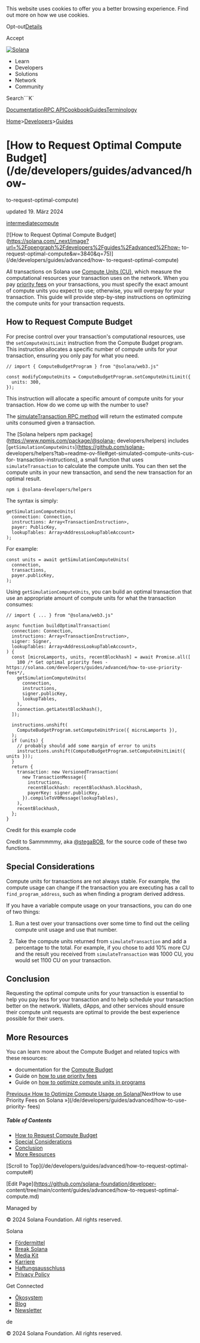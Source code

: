This website uses cookies to offer you a better browsing experience. Find out
more on how we use cookies.

Opt-out[Details](/de/privacy-policy#collection-of-information)

Accept

[![Solana](/_next/static/media/logotype-dark.f79d530d.svg)](/de)

  * Learn
  * Developers
  * Solutions
  * Network
  * Community

Search```K`

[Documentation](/de/docs)[RPC
API](/de/docs/rpc)[Cookbook](/de/developers/cookbook)[Guides](/de/developers/guides)[Terminology](/de/docs/terminology)

[Home](/de)>[Developers](/de/developers)>[Guides](/de/developers/guides)

# [How to Request Optimal Compute Budget](/de/developers/guides/advanced/how-
to-request-optimal-compute)

updated 19\. März 2024

[intermediate](/de/developers/guides?difficulty=intermediate)[compute](/de/developers/guides?tags=compute)

[![How to Request Optimal Compute
Budget](https://solana.com/_next/image?url=%2Fopengraph%2Fdevelopers%2Fguides%2Fadvanced%2Fhow-
to-request-optimal-compute&w=3840&q=75)](/de/developers/guides/advanced/how-
to-request-optimal-compute)

All transactions on Solana use [Compute Units
(CU)](/de/docs/terminology#compute-units), which measure the computational
resources your transaction uses on the network. When you pay [priority
fees](/de/developers/guides/advanced/how-to-use-priority-fees) on your
transactions, you must specify the exact amount of compute units you expect to
use; otherwise, you will overpay for your transaction. This guide will provide
step-by-step instructions on optimizing the compute units for your transaction
requests.

## How to Request Compute Budget #

For precise control over your transaction's computational resources, use the
`setComputeUnitLimit` instruction from the Compute Budget program. This
instruction allocates a specific number of compute units for your transaction,
ensuring you only pay for what you need.

    
    
    // import { ComputeBudgetProgram } from "@solana/web3.js"
     
    const modifyComputeUnits = ComputeBudgetProgram.setComputeUnitLimit({
      units: 300,
    });

This instruction will allocate a specific amount of compute units for your
transaction. How do we come up with the number to use?

The [simulateTransaction RPC method](/de/docs/rpc/http/simulatetransaction)
will return the estimated compute units consumed given a transaction.

The [Solana helpers npm package](https://www.npmjs.com/package/@solana-
developers/helpers) includes
[`getSimulationComputeUnits`](https://github.com/solana-
developers/helpers?tab=readme-ov-file#get-simulated-compute-units-cus-for-
transaction-instructions), a small function that uses `simulateTransaction` to
calculate the compute units. You can then set the compute units in your new
transaction, and send the new transaction for an optimal result.

    
    
    npm i @solana-developers/helpers

The syntax is simply:

    
    
    getSimulationComputeUnits(
      connection: Connection,
      instructions: Array<TransactionInstruction>,
      payer: PublicKey,
      lookupTables: Array<AddressLookupTableAccount>
    );

For example:

    
    
    const units = await getSimulationComputeUnits(
      connection,
      transactions,
      payer.publicKey,
    );

Using `getSimulationComputeUnits`, you can build an optimal transaction that
use an appropriate amount of compute units for what the transaction consumes:

    
    
    // import { ... } from "@solana/web3.js"
     
    async function buildOptimalTransaction(
      connection: Connection,
      instructions: Array<TransactionInstruction>,
      signer: Signer,
      lookupTables: Array<AddressLookupTableAccount>,
    ) {
      const [microLamports, units, recentBlockhash] = await Promise.all([
        100 /* Get optimal priority fees - https://solana.com/developers/guides/advanced/how-to-use-priority-fees*/,
        getSimulationComputeUnits(
          connection,
          instructions,
          signer.publicKey,
          lookupTables,
        ),
        connection.getLatestBlockhash(),
      ]);
     
      instructions.unshift(
        ComputeBudgetProgram.setComputeUnitPrice({ microLamports }),
      );
      if (units) {
        // probably should add some margin of error to units
        instructions.unshift(ComputeBudgetProgram.setComputeUnitLimit({ units }));
      }
      return {
        transaction: new VersionedTransaction(
          new TransactionMessage({
            instructions,
            recentBlockhash: recentBlockhash.blockhash,
            payerKey: signer.publicKey,
          }).compileToV0Message(lookupTables),
        ),
        recentBlockhash,
      };
    }

Credit for this example code

Credit to Sammmmmy, aka [@stegaBOB](https://twitter.com/stegaBOB), for the
source code of these two functions.

## Special Considerations #

Compute units for transactions are not always stable. For example, the compute
usage can change if the transaction you are executing has a call to
`find_program_address`, such as when finding a program derived address.

If you have a variable compute usage on your transactions, you can do one of
two things:

  1. Run a test over your transactions over some time to find out the ceiling compute unit usage and use that number.

  2. Take the compute units returned from `simulateTransaction` and add a percentage to the total. For example, if you chose to add 10% more CU and the result you received from `simulateTransaction` was 1000 CU, you would set 1100 CU on your transaction.

## Conclusion #

Requesting the optimal compute units for your transaction is essential to help
you pay less for your transaction and to help schedule your transaction better
on the network. Wallets, dApps, and other services should ensure their compute
unit requests are optimal to provide the best experience possible for their
users.

## More Resources #

You can learn more about the Compute Budget and related topics with these
resources:

  * documentation for the [Compute Budget](/de/docs/core/runtime#compute-budget)
  * Guide on [how to use priority fees](/de/developers/guides/advanced/how-to-use-priority-fees)
  * Guide on [how to optimize compute units in programs](/de/developers/guides/advanced/how-to-optimize-compute)

[Previous« How to Optimize Compute Usage on
Solana](/de/developers/guides/advanced/how-to-optimize-compute)[NextHow to use
Priority Fees on Solana »](/de/developers/guides/advanced/how-to-use-priority-
fees)

##### Table of Contents

  * [How to Request Compute Budget](/de/developers/guides/advanced/how-to-request-optimal-compute#how-to-request-compute-budget)
  * [Special Considerations](/de/developers/guides/advanced/how-to-request-optimal-compute#special-considerations)
  * [Conclusion](/de/developers/guides/advanced/how-to-request-optimal-compute#conclusion)
  * [More Resources](/de/developers/guides/advanced/how-to-request-optimal-compute#more-resources)

[Scroll to Top](/de/developers/guides/advanced/how-to-request-optimal-
compute#)

[Edit Page](https://github.com/solana-foundation/developer-
content/tree/main/content/guides/advanced/how-to-request-optimal-compute.md)

Managed by

[](/de)

[](/youtube)[](/twitter)[](/discord)[](/reddit)[](/github)[](/telegram)

© 2024 Solana Foundation. All rights reserved.

Solana

  * [Fördermittel](https://solana.org/grants)
  * [Break Solana](https://break.solana.com/)
  * [Media Kit](/de/branding)
  * [Karriere](https://jobs.solana.com/)
  * [Haftungsausschluss](/de/tos)
  * [Privacy Policy](/de/privacy-policy)

Get Connected

  * [Ökosystem](/de/ecosystem)
  * [Blog](/de/news)
  * [Newsletter](/de/newsletter)

de

© 2024 Solana Foundation. All rights reserved.

